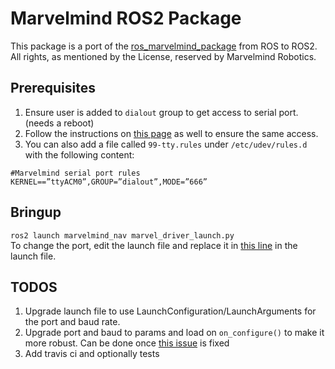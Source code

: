 # Marvelmind ROS2 Package

This package is a port of the [ros_marvelmind_package](https://bitbucket.org/marvelmind_robotics/ros_marvelmind_package/src/master/)
from ROS to ROS2. All rights, as mentioned by the License, reserved by Marvelmind Robotics.

## Prerequisites
1. Ensure user is added to `dialout` group to get access to serial port. (needs a reboot)    
2. Follow the instructions on [this page](https://marvelmind.com/pics/marvelmind_ROS.pdf) as well to ensure the same access.
3. You can also add a file called `99-tty.rules` under `/etc/udev/rules.d` with the following content:
```
#Marvelmind serial port rules
KERNEL==”ttyACM0”,GROUP=”dialout”,MODE=”666”
```

## Bringup

`ros2 launch marvelmind_nav marvel_driver_launch.py`   
To change the port, edit the launch file and replace it in [this line](https://github.com/ipa-kut/ros_marvelmind_package/blob/a032ac60ac72a85ef5d4dfa5bee3d10e265fd9d8/marvelmind_nav/launch/marvel_driver_launch.py#L28) in the launch file.

## TODOS
1. Upgrade launch file to use LaunchConfiguration/LaunchArguments for the port and baud rate.
2. Upgrade port and baud to params and load on `on_configure()` to make it more robust. Can be done once [this issue](https://github.com/ros2/rclcpp/issues/855) is fixed
3. Add travis ci and optionally tests

